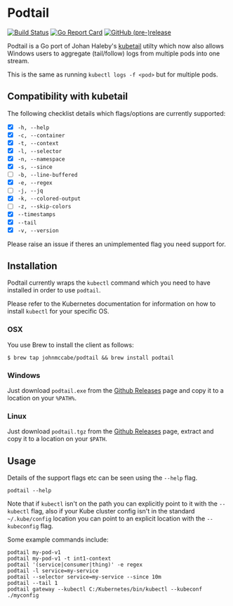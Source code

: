 # Podtail

[![Build Status](https://travis-ci.org/johnmccabe/podtail.svg "Travis CI status")](https://travis-ci.org/johnmccabe/podtail)
[![Go Report Card](https://goreportcard.com/badge/github.com/johnmccabe/podtail)](https://goreportcard.com/report/github.com/johnmccabe/podtail)
[![GitHub (pre-)release](https://img.shields.io/github/release/johnmccabe/podtail/all.svg)](https://github.com/johnmccabe/podtail/releases)

Podtail is a Go port of Johan Haleby's [kubetail](https://github.com/johanhaleby/kubetail) utilty which now also allows Windows users to aggregate (tail/follow) logs from multiple pods into one stream.

This is the same as running `kubectl logs -f <pod>` but for multiple pods.

## Compatibility with kubetail

The following checklist details which flags/options are currently supported:

- [x] `-h, --help`
- [x] `-c, --container`
- [x] `-t, --context`
- [x] `-l, --selector`
- [x] `-n, --namespace`
- [x] `-s, --since`
- [ ] `-b, --line-buffered`
- [x] `-e, --regex`
- [ ] `-j, --jq`
- [x] `-k, --colored-output`
- [ ] `-z, --skip-colors`
- [x] `--timestamps`
- [x] `--tail`
- [x] `-v, --version`

Please raise an issue if theres an unimplemented flag you need support for.

## Installation
Podtail currently wraps the `kubectl` command which you need to have installed in order to use `podtail`.

Please refer to the Kubernetes documentation for information on how to install `kubectl` for your specific OS.

### OSX
You use Brew to install the client as follows:

    $ brew tap johnmccabe/podtail && brew install podtail

### Windows
Just download `podtail.exe` from the [Github Releases](https://github.com/johnmccabe/podtail/releases/) page and copy it to a location on your `%PATH%`.

### Linux
Just download `podtail.tgz` from the [Github Releases](https://github.com/johnmccabe/podtail/releases/) page, extract and copy it to a location on your `$PATH`.


## Usage
Details of the support flags etc can be seen using the `--help` flag.

    podtail --help

Note that if `kubectl` isn't on the path you can explicitly point to it with the `--kubectl` flag, also if your Kube cluster config isn't in the standard `~/.kube/config` location you can point to an explicit location with the `--kubeconfig` flag.

Some example commands include:

    podtail my-pod-v1
    podtail my-pod-v1 -t int1-context
    podtail '(service|consumer|thing)' -e regex
    podtail -l service=my-service
    podtail --selector service=my-service --since 10m
    podtail --tail 1
    podtail gateway --kubectl C:/Kubernetes/bin/kubectl --kubeconf ./myconfig